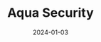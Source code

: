 ---  
layout: startup_page  
title: "Aqua Security"  
id: "aquasec.com"  
permalink: "/aquasecurityaquasec.com01032024/"  
website: "https://www.aquasec.com/"  
funding_round: "Series E+"  
funding_amount: "$60M"  
investors: "Evolution Equity Partners, Lightspeed Venture Partners, Insight Partners, StepStone Group"  
about: "Aqua Security is a cybersecurity startup that protects companies' cloud services. Its platform offers a range of services including cloud workload protection, security posture management, and software supply chain security. Aqua Security serves major clients such as PayPal, Netflix, and Samsung."  
markets: "Cybersecurity, Cloud Security"  
hq: "Tel Aviv, Tel Aviv, Israel"  
founded_year: "2015"  
linkedin: "https://www.linkedin.com/company/aquasecteam"  
twitter: "https://twitter.com/AquaSecTeam"  
instagram: ""  
facebook: "https://www.facebook.com/AquaSecTeam"  
crunchbase: "https://www.crunchbase.com/organization/aquasecurity"  
pitchbook: "https://pitchbook.com/profiles/company/119980-81"  

date_display: "03-Jan-2024"  
date: "2024-01-03"

# SEO Optimization  
meta_title: "Aqua Security - Series E+ Funding ($60M)"  
meta_description: "Aqua Security, Aqua Security is a cybersecurity startup that protects companies' cloud services. Its platform offers a range of services including cloud workload pro..."  
meta_keywords: "Aqua Security, Cybersecurity, Cloud Security, Series E+ funding"  
canonical_url: "https://startup.projectstartups.com/aquasecurityaquasec.com01032024/"  
---